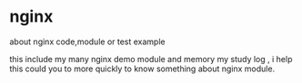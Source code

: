 nginx
=====

about nginx code,module or test example

this include my many nginx demo module and memory my study log , i help this could you to more quickly to know something about 
nginx module.
